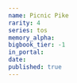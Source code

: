 ```yaml
---
name: Picnic Pike
rarity: 4
series: tos
memory_alpha:
bigbook_tier: -1
in_portal:
date:
published: true
---
```



